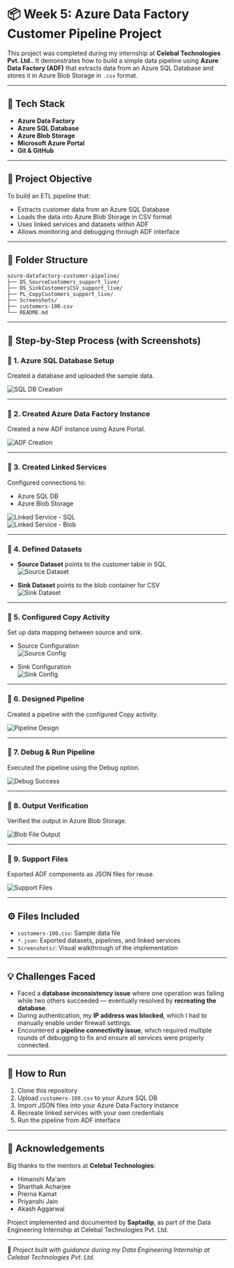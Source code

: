 # 📦 Week 5: Azure Data Factory Customer Pipeline Project

This project was completed during my internship at **Celebal Technologies Pvt. Ltd.**. It demonstrates how to build a simple data pipeline using **Azure Data Factory (ADF)** that extracts data from an Azure SQL Database and stores it in Azure Blob Storage in `.csv` format.

---

## 🧰 Tech Stack

- **Azure Data Factory**
- **Azure SQL Database**
- **Azure Blob Storage**
- **Microsoft Azure Portal**
- **Git & GitHub**

---

## 🎯 Project Objective

To build an ETL pipeline that:
- Extracts customer data from an Azure SQL Database
- Loads the data into Azure Blob Storage in CSV format
- Uses linked services and datasets within ADF
- Allows monitoring and debugging through ADF interface

---

## 📁 Folder Structure

```
azure-datafactory-customer-pipeline/
├── DS_SourceCustomers_support_live/
├── DS_SinkCustomersCSV_support_live/
├── PL_CopyCustomers_support_live/
├── Screenshots/
├── customers-100.csv
└── README.md
```

---

## 🧱 Step-by-Step Process (with Screenshots)

### 🔹 1. Azure SQL Database Setup

Created a database and uploaded the sample data.

![SQL DB Creation](Screenshots/sql-db-creation.png)

---

### 🔹 2. Created Azure Data Factory Instance

Created a new ADF instance using Azure Portal.

![ADF Creation](Screenshots/adf-creation.png)

---

### 🔹 3. Created Linked Services

Configured connections to:
- Azure SQL DB
- Azure Blob Storage

![Linked Service - SQL](Screenshots/linked-service_1.png)  
![Linked Service - Blob](Screenshots/linked-service_2.png)

---

### 🔹 4. Defined Datasets

- **Source Dataset** points to the customer table in SQL  
  ![Source Dataset](Screenshots/source-dataset.png)

- **Sink Dataset** points to the blob container for CSV  
  ![Sink Dataset](Screenshots/sink-dataset.png)

---

### 🔹 5. Configured Copy Activity

Set up data mapping between source and sink.

- Source Configuration  
  ![Source Config](Screenshots/copy-activity-config_source.png)

- Sink Configuration  
  ![Sink Config](Screenshots/copy-activity-config_sink.png)

---

### 🔹 6. Designed Pipeline

Created a pipeline with the configured Copy activity.

![Pipeline Design](Screenshots/pipeline-design.png)

---

### 🔹 7. Debug & Run Pipeline

Executed the pipeline using the Debug option.

![Debug Success](Screenshots/debug-success.png)

---

### 🔹 8. Output Verification

Verified the output in Azure Blob Storage.

![Blob File Output](Screenshots/blob-storage-file.png)

---

### 🔹 9. Support Files

Exported ADF components as JSON files for reuse.

![Support Files](Screenshots/support-files.png)

---

## ⚙️ Files Included

- `customers-100.csv`: Sample data file
- `*.json`: Exported datasets, pipelines, and linked services
- `Screenshots/`: Visual walkthrough of the implementation

---

## 💡 Challenges Faced

- Faced a **database inconsistency issue** where one operation was failing while two others succeeded — eventually resolved by **recreating the database**.
- During authentication, my **IP address was blocked**, which I had to manually enable under firewall settings.
- Encountered a **pipeline connectivity issue**, which required multiple rounds of debugging to fix and ensure all services were properly connected.

---

## 🚀 How to Run

1. Clone this repository
2. Upload `customers-100.csv` to your Azure SQL DB
3. Import JSON files into your Azure Data Factory instance
4. Recreate linked services with your own credentials
5. Run the pipeline from ADF interface

---

## 🙌 Acknowledgements

Big thanks to the mentors at **Celebal Technologies**:
- Himanshi Ma'am
- Sharthak Acharjee
- Prerna Kamat
- Priyanshi Jain
- Akash Aggarwal

Project implemented and documented by **Saptadip**, as part of the Data Engineering Internship at Celebal Technologies Pvt. Ltd.

---

📌 *Project built with guidance during my Data Engineering Internship at Celebal Technologies Pvt. Ltd.*
